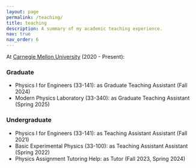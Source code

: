 ```yaml
---
layout: page
permalink: /teaching/
title: teaching
description: A summary of my academic teaching experience. 
nav: true
nav_order: 6
---
```


At [Carnegie Mellon University](https://www.cmu.edu/) (2020 - Present):

### Graduate
<ul>
    <li>Physics I for Engineers (33-141): as Graduate Teaching Assistant (Fall 2024) </li>
    <li>Modern Physics Laboratory (33-340): as Graduate Teaching Assistant (Spring 2025) </li>
</ul>


### Undergraduate
<ul>
    <li>Physics I for Engineers (33-141): as Teaching Assistant Assistant (Fall 2021)</li>
    <li>Basic Experimental Physics (33-100): as Teaching Assistant Assistant (Spring 2022) </li>
    <li>Physics Assignment Tutoring Help: as Tutor (Fall 2023, Spring 2024) </li>
</ul>

